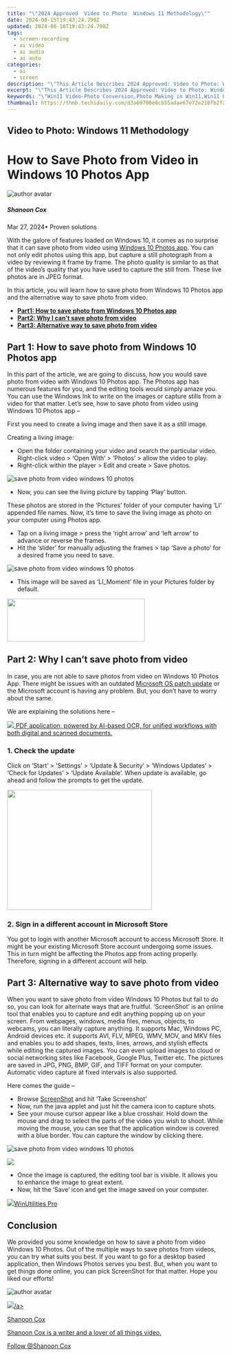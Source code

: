 ```yaml
---
title: "\"2024 Approved  Video to Photo  Windows 11 Methodology\""
date: 2024-08-15T19:43:24.790Z
updated: 2024-08-16T19:43:24.790Z
tags: 
  - screen-recording
  - ai video
  - ai audio
  - ai auto
categories: 
  - ai
  - screen
description: "\"This Article Describes 2024 Approved: Video to Photo: Windows 11 Methodology\""
excerpt: "\"This Article Describes 2024 Approved: Video to Photo: Windows 11 Methodology\""
keywords: "\"Win11 Video-Photo Conversion,Photo Making in Win11,Win11 Photo Transformation,Convert Win11 Videos to Photos,Photo Editing with Win11,Windows 11 Image Converter,Photo From Video Win11 Guide\""
thumbnail: https://thmb.techidaily.com/d3a69700e0cb55adae67e72e210fb2f2a9d54f1a94f5e0b261b4ccf5f3207b46.jpg
---
```


## Video to Photo: Windows 11 Methodology

# How to Save Photo from Video in Windows 10 Photos App

![author avatar](https://images.wondershare.com/filmora/article-images/shannon-cox.jpg)

##### Shanoon Cox

 Mar 27, 2024• Proven solutions

With the galore of features loaded on Windows 10, it comes as no surprise that it can save photo from video using [Windows 10 Photos app](https://www.microsoft.com/en-us/p/microsoft-photos/9wzdncrfjbh4?activetab=pivot:overviewtab). You can not only edit photos using this app, but capture a still photograph from a video by reviewing it frame by frame. The photo quality is similar to as that of the video’s quality that you have used to capture the still from. These live photos are in JPEG format.

In this article, you will learn how to save photo from Windows 10 Photos app and the alternative way to save photo from video.

* [**Part1: How to save photo from Windows 10 Photos app**](#part1)
* [**Part2: Why I can’t save photo from video**](#part2)
* [**Part3: Alternative way to save photo from video**](#part3)

## Part 1: How to save photo from Windows 10 Photos app

In this part of the article, we are going to discuss, how you would save photo from video with Windows 10 Photos app. The Photos app has numerous features for you, and the editing tools would simply amaze you. You can use the Windows Ink to write on the images or capture stills from a video for that matter. Let’s see, how to save photo from video using Windows 10 Photos app –

First you need to create a living image and then save it as a still image.

Creating a living image:

* Open the folder containing your video and search the particular video. Right-click video > ‘Open With’ > ‘Photos’ > allow the video to play.
* Right-click within the player > Edit and create > Save photos.

![save photo from video windows 10 photos](https://images.wondershare.com/filmora/article-images/save-photo-microsoft-photos.jpg)

* Now, you can see the living picture by tapping ‘Play’ button.

These photos are stored in the ‘Pictures’ folder of your computer having ‘LI’ appended file names. Now, it’s time to save the living image as photo on your computer using Photos app.

* Tap on a living image > press the ‘right arrow’ and ‘left arrow’ to advance or reverse the frames.
* Hit the ‘slider’ for manually adjusting the frames > tap ‘Save a photo’ for a desired frame you need to save.

![save photo from video windows 10 photos](https://images.wondershare.com/filmora/article-images/start-save-photos-from-video.jpg)

* This image will be saved as ‘LI\_Moment’ file in your Pictures folder by default.

<!-- affiliate ads begin -->
<a href="https://proteahair.pxf.io/c/5597632/1983634/23621" target="_top" id="1983634"><img src="//a.impactradius-go.com/display-ad/23621-1983634" border="0" alt="" width="320" height="100"/></a><img height="0" width="0" src="https://imp.pxf.io/i/5597632/1983634/23621" style="position:absolute;visibility:hidden;" border="0" />
<!-- affiliate ads end -->
## Part 2: Why I can’t save photo from video

In case, you are not able to save photos from video on Windows 10 Photos App. There might be issues with an outdated [Microsoft OS patch update](https://support.microsoft.com/en-us/help/311047/how-to-keep-your-windows-computer-up-to-date) or the Microsoft account is having any problem. But, you don’t have to worry about the same.

We are explaining the solutions here –

<!-- affiliate ads begin -->
<a href="https://checkout.abbyy.com/order/checkout.php?PRODS=39254762&QTY=1&AFFILIATE=108875&CART=1"> <img src="https://secure.avangate.com/images/merchant/0e5fb5c76fca16adbee503c9aff393cd/products/11_FR-Badges-NEW-FR-Standard-16-WIN-200.png" border="0"> PDF application, powered by AI-based OCR, for unified workflows with both digital and scanned documents. </a>
<!-- affiliate ads end -->
### 1\. Check the update

Click on ‘Start’ > ‘Settings’ > ‘Update & Security’ > ‘Windows Updates’ > ‘Check for Updates’ > ‘Update Available’. When update is available, go ahead and follow the prompts to get the update.

<!-- affiliate ads begin -->
<a href="https://aligracehair.sjv.io/c/5597632/2087264/19272" target="_top" id="2087264"><img src="//a.impactradius-go.com/display-ad/19272-2087264" border="0" alt="" width="336" height="280"/></a><img height="0" width="0" src="https://imp.pxf.io/i/5597632/2087264/19272" style="position:absolute;visibility:hidden;" border="0" />
<!-- affiliate ads end -->
### 2\. Sign in a different account in Microsoft Store

You got to login with another Microsoft account to access Microsoft Store. It might be your existing Microsoft Store account undergoing some issues. This in turn might be affecting the Photos app from acting properly. Therefore, signing in a different account will help.

## Part 3: Alternative way to save photo from video

When you want to save photo from video Windows 10 Photos but fail to do so, you can look for alternate ways that are fruitful. ‘ScreenShot’ is an online tool that enables you to capture and edit anything popping up on your screen. From webpages, windows, media files, menus, objects, to webcams, you can literally capture anything. It supports Mac, Windows PC, Android devices etc. it supports AVI, FLV, MPEG, WMV, MOV, and MKV files and enables you to add shapes, texts, lines, arrows, and stylish effects while editing the captured images. You can even upload images to cloud or social networking sites like Facebook, Google Plus, Twitter etc. The pictures are saved in JPG, PNG, BMP, GIF, and TIFF format on your computer. Automatic video capture at fixed intervals is also supported.

Here comes the guide –

* Browse [ScreenShot](https://screenshot.net/) and hit ‘Take Screenshot’
* Now, run the java applet and just hit the camera icon to capture shots.
* See your mouse cursor appear like a blue crosshair. Hold down the mouse and drag to select the parts of the video you wish to shoot. While moving the mouse, you can see that the application window is covered with a blue border. You can capture the window by clicking there.

![save photo from video windows 10 photos](https://images.wondershare.com/filmora/article-images/screenshot-take-photo.jpg)
<!-- affiliate ads begin -->
<a href="https://store.revouninstaller.com/order/checkout.php?PRODS=27889512&QTY=1&AFFILIATE=108875&CART=1"><img src="https://secure.avangate.com/images/merchant/4282ec8de8c9be897e7aff4aa231b1a4/728__90.jpg" border="0"></a>
<!-- affiliate ads end -->

* Once the image is captured, the editing tool bar is visible. It allows you to enhance the image to great extent.
* Now, hit the ‘Save’ icon and get the image saved on your computer.

<!-- affiliate ads begin -->
<a href="https://secure.2checkout.com/order/checkout.php?PRODS=4665597&QTY=1&AFFILIATE=108875&CART=1"><img src="https://www.pcclean.io/wp-content/uploads/2018/03/winutilities-box-130521.png" border="0">WinUtilities Pro</a>
<!-- affiliate ads end -->
## Conclusion

We provided you some knowledge on how to save a photo from video Windows 10 Photos. Out of the multiple ways to save photos from videos, you can try what suits you best. If you want to go for a desktop based application, then Windows Photos serves you best. But, when you want to get things done online, you can pick ScreenShot for that matter. Hope you liked our efforts!

![author avatar](https://images.wondershare.com/filmora/article-images/shannon-cox.jpg)
<!-- affiliate ads begin -->
<a href="https://store.nero.com/order/checkout.php?PRODS=4729507&QTY=1&AFFILIATE=108875&CART=1"><img src="https://www.nero.com/nero-com-wAssets/img/banners/2023/TIU/Nero_TuneItUp_Screen_2.webp" border="0">/a>
<!-- affiliate ads end -->

Shanoon Cox

Shanoon Cox is a writer and a lover of all things video.

Follow @Shanoon Cox


<ins class="adsbygoogle"
     style="display:block"
     data-ad-format="autorelaxed"
     data-ad-client="ca-pub-7571918770474297"
     data-ad-slot="1223367746"></ins>



<ins class="adsbygoogle"
     style="display:block"
     data-ad-client="ca-pub-7571918770474297"
     data-ad-slot="8358498916"
     data-ad-format="auto"
     data-full-width-responsive="true"></ins>





